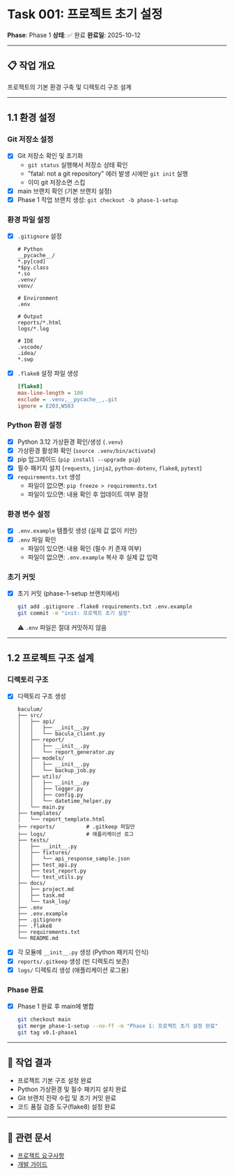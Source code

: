 # Task 001: 프로젝트 초기 설정

**Phase**: Phase 1
**상태**: ✅ 완료
**완료일**: 2025-10-12

---

## 📋 작업 개요

프로젝트의 기본 환경 구축 및 디렉토리 구조 설계

---

## 1.1 환경 설정

### Git 저장소 설정
- [x] Git 저장소 확인 및 초기화
  - `git status` 실행해서 저장소 상태 확인
  - "fatal: not a git repository" 에러 발생 시에만 `git init` 실행
  - 이미 git 저장소면 스킵
- [x] main 브랜치 확인 (기본 브랜치 설정)
- [x] Phase 1 작업 브랜치 생성: `git checkout -b phase-1-setup`

### 환경 파일 설정
- [x] `.gitignore` 설정
  ```
  # Python
  __pycache__/
  *.py[cod]
  *$py.class
  *.so
  .venv/
  venv/

  # Environment
  .env

  # Output
  reports/*.html
  logs/*.log

  # IDE
  .vscode/
  .idea/
  *.swp
  ```
- [x] `.flake8` 설정 파일 생성
  ```ini
  [flake8]
  max-line-length = 100
  exclude = .venv,__pycache__,.git
  ignore = E203,W503
  ```

### Python 환경 설정
- [x] Python 3.12 가상환경 확인/생성 (`.venv`)
- [x] 가상환경 활성화 확인 (`source .venv/bin/activate`)
- [x] pip 업그레이드 (`pip install --upgrade pip`)
- [x] 필수 패키지 설치 (`requests`, `jinja2`, `python-dotenv`, `flake8`, `pytest`)
- [x] `requirements.txt` 생성
  - 파일이 없으면: `pip freeze > requirements.txt`
  - 파일이 있으면: 내용 확인 후 업데이트 여부 결정

### 환경 변수 설정
- [x] `.env.example` 템플릿 생성 (실제 값 없이 키만)
- [x] `.env` 파일 확인
  - 파일이 있으면: 내용 확인 (필수 키 존재 여부)
  - 파일이 없으면: `.env.example` 복사 후 실제 값 입력

### 초기 커밋
- [x] 초기 커밋 (phase-1-setup 브랜치에서)
  ```bash
  git add .gitignore .flake8 requirements.txt .env.example
  git commit -m "init: 프로젝트 초기 설정"
  ```
  ⚠️ `.env` 파일은 절대 커밋하지 않음

---

## 1.2 프로젝트 구조 설계

### 디렉토리 구조
- [x] 디렉토리 구조 생성
  ```
  baculum/
  ├── src/
  │   ├── api/
  │   │   ├── __init__.py
  │   │   └── bacula_client.py
  │   ├── report/
  │   │   ├── __init__.py
  │   │   └── report_generator.py
  │   ├── models/
  │   │   ├── __init__.py
  │   │   └── backup_job.py
  │   ├── utils/
  │   │   ├── __init__.py
  │   │   ├── logger.py
  │   │   ├── config.py
  │   │   └── datetime_helper.py
  │   └── main.py
  ├── templates/
  │   └── report_template.html
  ├── reports/          # .gitkeep 파일만
  ├── logs/             # 애플리케이션 로그
  ├── tests/
  │   ├── __init__.py
  │   ├── fixtures/
  │   │   └── api_response_sample.json
  │   ├── test_api.py
  │   ├── test_report.py
  │   └── test_utils.py
  ├── docs/
  │   ├── project.md
  │   ├── task.md
  │   └── task_log/
  ├── .env
  ├── .env.example
  ├── .gitignore
  ├── .flake8
  ├── requirements.txt
  └── README.md
  ```
- [x] 각 모듈에 `__init__.py` 생성 (Python 패키지 인식)
- [x] `reports/.gitkeep` 생성 (빈 디렉토리 보존)
- [x] `logs/` 디렉토리 생성 (애플리케이션 로그용)

### Phase 완료
- [x] Phase 1 완료 후 main에 병합
  ```bash
  git checkout main
  git merge phase-1-setup --no-ff -m "Phase 1: 프로젝트 초기 설정 완료"
  git tag v0.1-phase1
  ```

---

## 📝 작업 결과

- 프로젝트 기본 구조 설정 완료
- Python 가상환경 및 필수 패키지 설치 완료
- Git 브랜치 전략 수립 및 초기 커밋 완료
- 코드 품질 검증 도구(flake8) 설정 완료

---

## 🔗 관련 문서

- [프로젝트 요구사항](../project.md)
- [개발 가이드](../dev.md)
